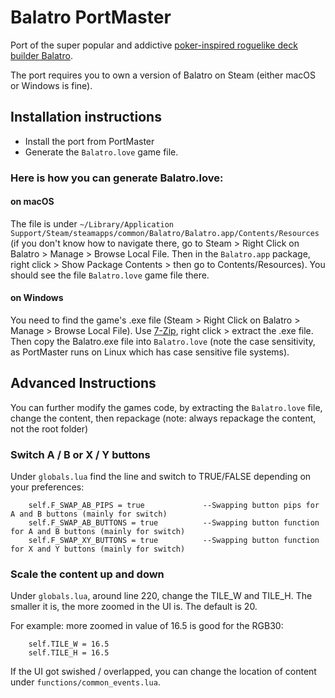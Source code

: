 # Balatro PortMaster

Port of the super popular and addictive [poker-inspired roguelike deck builder Balatro](https://www.playbalatro.com/).

The port requires you to own a version of Balatro on Steam (either macOS or Windows is fine).

## Installation instructions

- Install the port from PortMaster
- Generate the `Balatro.love` game file.

### Here is how you can generate Balatro.love:

#### on macOS

The file is under `~/Library/Application Support/Steam/steamapps/common/Balatro/Balatro.app/Contents/Resources` (if you don't know how to navigate there, go to Steam > Right Click on Balatro > Manage > Browse Local File. Then in the `Balatro.app` package, right click > Show Package Contents > then go to Contents/Resources). You should see the file `Balatro.love` game file there.

#### on Windows

You need to find the game's .exe file (Steam > Right Click on Balatro > Manage > Browse Local File). Use [7-Zip](https://www.7-zip.org/), right click > extract the .exe file. Then copy the Balatro.exe file into `Balatro.love` (note the case sensitivity, as PortMaster runs on Linux which has case sensitive file systems).


## Advanced Instructions

You can further modify the games code, by extracting the `Balatro.love` file, change the content, then repackage (note: always repackage the content, not the root folder)

### Switch A / B or X / Y buttons

Under `globals.lua` find the line and switch to TRUE/FALSE depending on your preferences:

```
    self.F_SWAP_AB_PIPS = true             --Swapping button pips for A and B buttons (mainly for switch)
    self.F_SWAP_AB_BUTTONS = true          --Swapping button function for A and B buttons (mainly for switch)
    self.F_SWAP_XY_BUTTONS = true          --Swapping button function for X and Y buttons (mainly for switch)
```

### Scale the content up and down

Under `globals.lua`, around line 220, change the TILE_W and TILE_H. The smaller it is, the more zoomed in the UI is. The default is 20.

For example: more zoomed in value of 16.5 is good for the RGB30:
```
    self.TILE_W = 16.5
    self.TILE_H = 16.5
```

If the UI got swished / overlapped, you can change the location of content under `functions/common_events.lua`.